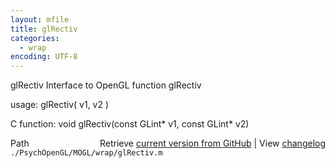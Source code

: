 ```yaml
---
layout: mfile
title: glRectiv
categories:
  - wrap
encoding: UTF-8
---
```


glRectiv  Interface to OpenGL function glRectiv  

usage:  glRectiv( v1, v2 )  

C function:  void glRectiv(const GLint\* v1, const GLint\* v2)  


<div class="code_header" style="text-align:right;">
  <span style="float:left;">Path&nbsp;&nbsp;</span> <span class="counter">Retrieve <a href=
  "https://raw.github.com/Psychtoolbox-3/Psychtoolbox-3/beta/./PsychOpenGL/MOGL/wrap/glRectiv.m">current version from GitHub</a> | View <a href=
  "https://github.com/Psychtoolbox-3/Psychtoolbox-3/commits/beta/./PsychOpenGL/MOGL/wrap/glRectiv.m">changelog</a></span>
</div>
<div class="code">
  <code>./PsychOpenGL/MOGL/wrap/glRectiv.m</code>
</div>
